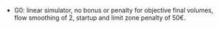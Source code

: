 - G0: linear simulator, no bonus or penalty for objective final volumes,
flow smoothing of 2, startup and limit zone penalty of 50€.
